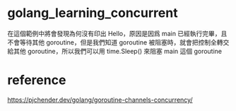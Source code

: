# golang_learning_concurrent

在這個範例中將會發現為何沒有印出 Hello，原因是因爲 main 已經執行完畢，且不會等待其他 goroutine，但是我們知道 goroutine 被阻塞時，就會把控制全轉交給其他 goroutine，所以我們可以用 time.Sleep() 來阻塞 main 這個 goroutine

# reference
https://pjchender.dev/golang/goroutine-channels-concurrency/